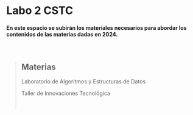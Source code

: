 # Labo 2 CSTC

#### En este espacio se subirán los materiales necesarios para abordar los contenidos de las materias dadas en 2024.

<br>

> ## Materias
>
> Laboratorio de Algoritmos y Estructuras de Datos
>
> Taller de Innovaciones Tecnológica
>
> ㅤ